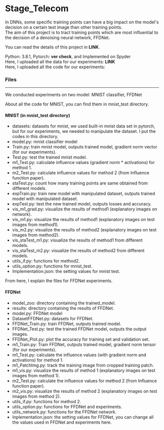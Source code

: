 # Stage_Telecom

 
In DNNs, some specific training points can have a big impact on the model's decision on a certain test image than other training points.   
The aim of this project is to tract training points which are most influential to the decision of a denoising neural network, FFDNet.   
   
You can read the details of this project in **LINK**.   
   
   
Python: 3.8.1, Pytorch: **ver check**, and Implemented on Spyder   
Here, I uploaded all the data for our experiments: **LINK**   
Here, I uploaded all the code for our experiments:   
   
   
   
### Files
-------------------------------------------------------

We conducted experiments on two model: MNIST classifier, FFDNet



About all the code for MNIST, you can find them in mnist_test directory.

#### MNIST (in mnist_test directory)
- datasets: datasets for mnist, we used built-in mnist data set in pytorch, but for our experiments, we needed to manipulate the dataset. I put the codes in this directory.
- model.py: mnist classifier model
- Train.py: train mnist model, outputs trained model, gradient norm vector (for our experiments).
- Test.py: test the trained mnist model.
- m1_Test.py: calculate influence values (gradient norm * activations) for method 1.
- m2_Test.py: calculate influence values for method 2 (from Influence function paper).
- staTest.py: count how many training points are same obtained from different models.
- expTrain.py: train new model with manipulated dataset, outputs trained model with manipulated dataset.
- expTest.py: test the new trained model, outputs losses and accuracy.
- vis_m1_grad.py: visualize the results of method1 (explanatory images on network).
- vis_m1.py: visualize the results of method1 (explanatory images on test images from method1).
- vis_m2.py: visualize the results of method2 (explanatory images on test images from method2).
- vis_staTest_m1.py: visualize the results of method1 from different models.
- vis_staTest_m2.py: visualize the results of method2 from different models.
- utils_if.py: functions for method2.
- utils_option.py: functions for mnist_test.
- Implementation.json: the setting values for mnist test.



From here, I explain the files for FFDNet experiments.

#### FFDNet
- model_zoo: directory containing the trained_model.
- results: directory containing the results of FFDNet.
- model.py: FFDNet model
- DatasetFFDNet.py: datasets for FFDNet.
- FFDNet_Train.py: train FFDNet, outputs trained model.
- FFDNet_Test.py: test the trained FFDNet model, outputs the output images.
- FFDNet_Plot.py: plot the accuracy for training set and validation set.
- m1_Train.py: Train FFDNet, outputs trained model, gradient norm tensor (for our experiments).
- m1_Test.py: calculate the influence values (with gradient norm and activations) for method 1.
- m1_PatchImg.py: track the training image from cropped training patch.
- m1_vis.py: visualize the results of method 1 (explanatory images on test images from method 1).
- m2_Test.py: calculate the influence values for method 2 (from Influence function paper).
- m2_vis.py: visualize the results of method 2 (explanatory images on test images from method 2).
- utils_if.py: functions for method 2.
- utils_option.py: functions for FFDNet and experiments.
- utils_network.py: functions for the FFDNet network.
- Inplementation.json: the setting values for FFDNet, you can change all the values used in FFDNet and experiments here.

 
 
